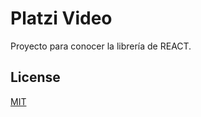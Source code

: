 # Platzi Video

Proyecto para conocer la librería de REACT.



## License
[MIT](https://choosealicense.com/licenses/mit/)
